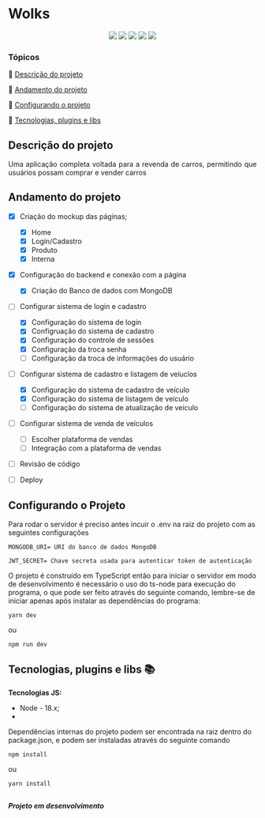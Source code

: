 <h1>Wolks</h1>

<p  align="center">

<img  src="http://img.shields.io/static/v1?label=&message=Typescript&color=blue&style=for-the-badge"/>

<img  src="http://img.shields.io/static/v1?label=&message=Node&color=green&style=for-the-badge"/>
<img  src="https://camo.githubusercontent.com/6fe72c57d22c1f30ceffcabee1a5e6a9728aa245a9b313101fb76ca4885baf7a/687474703a2f2f696d672e736869656c64732e696f2f7374617469632f76313f6c6162656c3d504850266d6573736167653d382e302e323326636f6c6f723d626c7565267374796c653d666f722d7468652d6261646765"/>

<img  src="https://camo.githubusercontent.com/31d7761698f4df1987f7231630846a082340ef34909a6b74c77c186dda7696d6/687474703a2f2f696d672e736869656c64732e696f2f7374617469632f76313f6c6162656c3d266d6573736167653d5343535326636f6c6f723d666636396234267374796c653d666f722d7468652d6261646765"/>

<img  src="https://img.shields.io/static/v1?label=STATUS&message=Em%20andamento&color=yellow&style=for-the-badge"/>
</p>

### Tópicos
 :small_blue_diamond: [Descrição do projeto](#andamento-do-projeto)

:small_blue_diamond: [Andamento do projeto](#descrição-do-projeto)

:small_blue_diamond: [Configurando o projeto](#configurando-o-projeto)

:small_blue_diamond: [Tecnologias, plugins e libs](#tecnologias-plugins-e-libs-books)

## Descrição do projeto

<p align="justify">
 Uma aplicação completa voltada para a revenda de carros, permitindo que usuários possam comprar e vender carros 
</p>

## Andamento do projeto
- [x] Criação do mockup das páginas;
	- [x] Home
	- [x] Login/Cadastro
	- [x] Produto
	- [x] Interna
- [x] Configuração do backend e conexão com a página
	- [x] Criação do Banco de dados com MongoDB
- [ ] Configurar sistema de login e cadastro
	- [x] Configuração do sistema de login
	- [x] Configruação do sistema de cadastro
	- [x] Configuração do controle de sessões
	- [x] Configuração da troca senha
	- [ ] Configuração da troca de informações do usuário		
- [ ] Configurar sistema de cadastro e listagem de veíuclos
	- [x] Configuração do sistema de cadastro de veículo
	- [x] Configuração do sistema de listagem de veículo
	- [ ] Configuração do sistema de atualização de veículo
- [ ] Configurar sistema de venda de veículos
	- [ ] Escolher plataforma de vendas
	- [ ] Integração com a plataforma de vendas

- [ ] Revisão de código
- [ ] Deploy


## Configurando o Projeto 

Para rodar o servidor é preciso antes incuir o .env na raiz do projeto com as seguintes configurações
```
MONGODB_URI= URI do banco de dados MongoDB  

JWT_SECRET= Chave secreta usada para autenticar token de autenticação
```  
O projeto é construído em TypeScript então para iniciar o servidor em modo de desenvolvimento é necessário o uso do ts-node para execução do programa, o que pode ser feito através do seguinte comando, lembre-se de iniciar apenas após instalar as dependências do programa:
```
yarn dev
```
ou 
```
npm run dev
```
  
## Tecnologias, plugins e libs :books:


**Tecnologias JS:**

- Node - 18.x;
- 
Dependências internas do projeto podem ser encontrada na raiz dentro do package.json, e podem ser instaladas através do seguinte comando

```
npm install  
```
ou
```  
yarn install  
```
##
**_Projeto em desenvolvimento_**